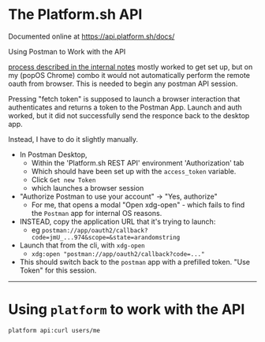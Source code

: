 # The Platform.sh API


Documented online at https://api.platform.sh/docs/

Using Postman to Work with the API

[process described in the internal notes](https://async.plat.farm/t/explore-and-test-the-platform-sh-api-with-postman/1997)
mostly worked to get set up, but on my (popOS Chrome) combo it would not automatically perform the remote oauth from browser.
This is needed to begin any postman API session.

Pressing "fetch token" is supposed to launch a browser interaction that authenticates and returns a token to the Postman App.
Launch and auth worked, but it did not successfully send the responce back to the desktop app.

Instead, I have to do it slightly manually.
* In Postman Desktop,
  * Within the 'Platform.sh REST API' environment 'Authorization' tab
  * Which should have been set up with the `access_token` variable.
  * Click `Get new Token`
  * which launches a browser session
* "Authorize Postman to use your account" -> "Yes, authorize"
  * For me, that opens a modal "Open xdg-open" - which fails to find the `Postman` app for internal OS reasons.
* INSTEAD, copy the application URL that it's trying to launch:
  * eg `postman://app/oauth2/callback?code=jmU_...974&scope=&state=arandomstring`
* Launch that from the cli, with `xdg-open`
  * `xdg:open "postman://app/oauth2/callback?code=..." `
* This should switch back to the `postman` app with a prefilled token. "Use Token" for this session.

---

# Using `platform` to work with the API

```
platform api:curl users/me
```

